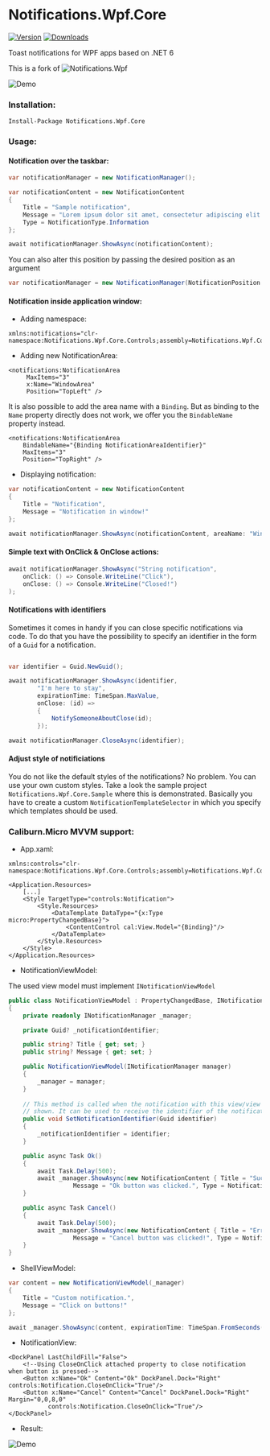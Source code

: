# Notifications.Wpf.Core

[![Version](https://img.shields.io/nuget/v/Notifications.Wpf.Core.svg)](https://www.nuget.org/packages/Notifications.Wpf.Core)  [![Downloads](https://img.shields.io/nuget/dt/Notifications.Wpf.Core.svg)](https://www.nuget.org/packages/Notifications.Wpf.Core)

Toast notifications for WPF apps based on .NET 6 

This is a fork of ![Notifications.Wpf](https://github.com/Federerer/Notifications.Wpf)

![Demo](https://i.imgur.com/UvYIVFV.gif)

### Installation:
```
Install-Package Notifications.Wpf.Core
```
### Usage:

#### Notification over the taskbar:
```C#
var notificationManager = new NotificationManager();

var notificationContent = new NotificationContent
{
    Title = "Sample notification",
    Message = "Lorem ipsum dolor sit amet, consectetur adipiscing elit.",
    Type = NotificationType.Information
};

await notificationManager.ShowAsync(notificationContent);
```

You can also alter this position by passing the desired position as an argument

```C#
var notificationManager = new NotificationManager(NotificationPosition.TopRight);
```

#### Notification inside application window:
- Adding namespace:
```XAML
xmlns:notifications="clr-namespace:Notifications.Wpf.Core.Controls;assembly=Notifications.Wpf.Core"
```
- Adding new NotificationArea:
```XAML
<notifications:NotificationArea  
     MaxItems="3"
     x:Name="WindowArea"
     Position="TopLeft" />
```

It is also possible to add the area name with a `Binding`. But as binding to the `Name` property directly does not work, we offer you the `BindableName` property instead.

```XAML
<notifications:NotificationArea
    BindableName="{Binding NotificationAreaIdentifier}"
    MaxItems="3"
    Position="TopRight" />
```

- Displaying notification:
```C#
var notificationContent = new NotificationContent
{
    Title = "Notification",
    Message = "Notification in window!"
};

await notificationManager.ShowAsync(notificationContent, areaName: "WindowArea");
```


#### Simple text with OnClick & OnClose actions:
```C#
await notificationManager.ShowAsync("String notification",
    onClick: () => Console.WriteLine("Click"),
    onClose: () => Console.WriteLine("Closed!")
);
```

#### Notifications with identifiers

Sometimes it comes in handy if you can close specific notifications via code. To do that you have the possibility to specify an identifier in the form of a `Guid` for a notification.

```C#

var identifier = Guid.NewGuid();

await notificationManager.ShowAsync(identifier,
        "I'm here to stay",
        expirationTime: TimeSpan.MaxValue,
        onClose: (id) =>
        {
            NotifySomeoneAboutClose(id);
        });

await notificationManager.CloseAsync(identifier);
```

#### Adjust style of notificiations

You do not like the default styles of the notifications? No problem. You can use your own custom styles. Take a look the sample project `Notifications.Wpf.Core.Sample` where this is demonstrated. Basically you have to create a custom `NotificationTemplateSelector` in which you specify which templates should be used.

### Caliburn.Micro MVVM support:
- App.xaml:
```XAML
xmlns:controls="clr-namespace:Notifications.Wpf.Core.Controls;assembly=Notifications.Wpf.Core"

<Application.Resources>
    [...]
    <Style TargetType="controls:Notification">
        <Style.Resources>
            <DataTemplate DataType="{x:Type micro:PropertyChangedBase}">
                <ContentControl cal:View.Model="{Binding}"/>
            </DataTemplate>
        </Style.Resources>
    </Style>
</Application.Resources>
```
- NotificationViewModel:

The used view model must implement `INotificationViewModel`

```C#
public class NotificationViewModel : PropertyChangedBase, INotificationViewModel
{
    private readonly INotificationManager _manager;

    private Guid? _notificationIdentifier;

    public string? Title { get; set; }
    public string? Message { get; set; }

    public NotificationViewModel(INotificationManager manager)
    {
        _manager = manager;
    }
        
    // This method is called when the notification with this view/view model is
    // shown. It can be used to receive the identifier of the notification
    public void SetNotificationIdentifier(Guid identifier)
    {
        _notificationIdentifier = identifier;
    }

    public async Task Ok()
    {
        await Task.Delay(500);
        await _manager.ShowAsync(new NotificationContent { Title = "Success!", 
                  Message = "Ok button was clicked.", Type = NotificationType.Success });
    }

    public async Task Cancel()
    {
        await Task.Delay(500);
        await _manager.ShowAsync(new NotificationContent { Title = "Error!", 
                  Message = "Cancel button was clicked!", Type = NotificationType.Error });
    }
}
```

- ShellViewModel:
```C#
var content = new NotificationViewModel(_manager)
{
    Title = "Custom notification.",
    Message = "Click on buttons!"
};

await _manager.ShowAsync(content, expirationTime: TimeSpan.FromSeconds(30));
```
- NotificationView:
```XAML
<DockPanel LastChildFill="False">
    <!--Using CloseOnClick attached property to close notification when button is pressed-->
    <Button x:Name="Ok" Content="Ok" DockPanel.Dock="Right" controls:Notification.CloseOnClick="True"/>
    <Button x:Name="Cancel" Content="Cancel" DockPanel.Dock="Right" Margin="0,0,8,0" 
           controls:Notification.CloseOnClick="True"/>
</DockPanel>
```
- Result:

![Demo](https://i.imgur.com/G1ZU2ID.gif)
